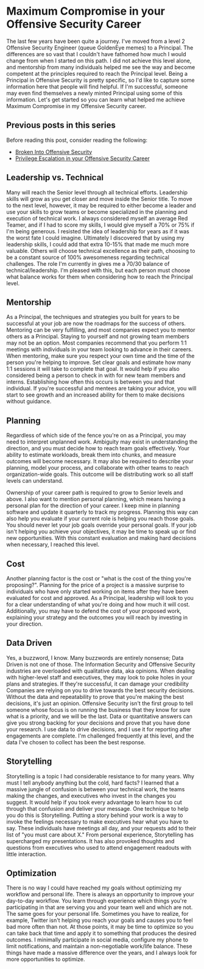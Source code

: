 # Maximum Compromise in your Offensive Security Career

The last few years have been quite a journey. I've moved from a level 2 Offensive Security Engineer (queue GoldenEye memes) to a Principal. The differences are so vast that I couldn't have fathomed how much I would change from when I started on this path. I did not achieve this level alone, and mentorship from many individuals helped me see the way and become competent at the principles required to reach the Principal level. Being a Principal in Offensive Security is pretty specific, so I'd like to capture some information here that people will find helpful. If I'm successful, someone may even find themselves a newly minted Principal using some of this information. Let's get started so you can learn what helped me achieve Maximum Compromise in my Offensive Security career.

## Previous posts in this series

Before reading this post, consider reading the following:
* [Broken Into Offensive Security](https://github.com/sneakerhax/Posts/blob/main/posts/Broken_into_Offensive_Security.md)
* [Privilege Escalation in your Offensive Security Career](https://github.com/sneakerhax/Posts/blob/main/posts/Privilege_Escalation_in_your_offensive_security_career.md)

## Leadership vs. Technical

Many will reach the Senior level through all technical efforts. Leadership skills will grow as you get closer and move inside the Senior title. To move to the next level, however, it may be required to either become a leader and use your skills to grow teams or become specialized in the planning and execution of technical work. I always considered myself an average Red Teamer, and if I had to score my skills, I would give myself a 70% or 75% if I'm being generous. I resisted the idea of leadership for years as if it was the worst fate I could imagine. Ultimately I discovered that by using my leadership skills, I could add that extra 10-15% that made me much more valuable. Others will choose technical excellence as their path, choosing to be a constant source of 100% awesomeness regarding technical challenges. The role I'm currently in gives me a 70/30 balance of technical/leadership. I'm pleased with this, but each person must choose what balance works for them when considering how to reach the Principal level.

## Mentorship

As a Principal, the techniques and strategies you built for years to be successful at your job are now the roadmaps for the success of others. Mentoring can be very fulfilling, and most companies expect you to mentor others as a Principal. Staying to yourself and not growing team members may not be an option. Most companies recommend that you perform 1:1 meetings with individuals in your team looking to advance in their careers. When mentoring, make sure you respect your own time and the time of the person you're helping to improve. Set clear goals and estimate how many 1:1 sessions it will take to complete that goal. It would help if you also considered being a person to check in with for new team members and interns. Establishing how often this occurs is between you and that individual. If you're successful and mentees are taking your advice, you will start to see growth and an increased ability for them to make decisions without guidance.

## Planning

Regardless of which side of the fence you're on as a Principal, you may need to interpret unplanned work. Ambiguity may exist in understanding the direction, and you must decide how to reach team goals effectively. Your ability to estimate workloads, break them into chunks, and measure outcomes will become necessary. It may also be required to describe your planning, model your process, and collaborate with other teams to reach organization-wide goals. This outcome will be distributing work so all staff levels can understand.

Ownership of your career path is required to grow to Senior levels and above. I also want to mention personal planning, which means having a personal plan for the direction of your career. I keep mine in planning software and update it quarterly to track my progress. Planning this way can also help you evaluate if your current role is helping you reach those goals. You should never let your job goals override your personal goals. If your job isn't helping you achieve your objectives, it may be time to speak up or find new opportunities. With this constant evaluation and making hard decisions when necessary, I reached this level.

## Cost

Another planning factor is the cost or "what is the cost of the thing you're proposing?". Planning for the price of a project is a massive surprise to individuals who have only started working on items after they have been evaluated for cost and approved. As a Principal, leadership will look to you for a clear understanding of what you're doing and how much it will cost. Additionally, you may have to defend the cost of your proposed work, explaining your strategy and the outcomes you will reach by investing in your direction.

## Data Driven

Yes, a buzzword, I know. Many buzzwords are entirely nonsense; Data Driven is not one of those. The Information Security and Offensive Security industries are overloaded with qualitative data, aka opinions. When dealing with higher-level staff and executives, they may look to poke holes in your plans and strategies. If they're successful, it can damage your credibility Companies are relying on you to drive towards the best security decisions. Without the data and repeatability to prove that you're making the best decisions, it's just an opinion. Offensive Security isn't the first group to tell someone whose focus is on running the business that they know for sure what is a priority, and we will be the last. Data or quantitative answers can give you strong backing for your decisions and prove that you have done your research. I use data to drive decisions, and I use it for reporting after engagements are complete. I'm challenged frequently at this level, and the data I've chosen to collect has been the best response.

## Storytelling

Storytelling is a topic I had considerable resistance to for many years. Why must I tell anybody anything but the cold, hard facts? I learned that a massive jungle of confusion is between your technical work, the teams making the changes, and executives who invest in the changes you suggest. It would help if you took every advantage to learn how to cut through that confusion and deliver your message. One technique to help you do this is Storytelling. Putting a story behind your work is a way to invoke the feelings necessary to make executives hear what you have to say. These individuals have meetings all day, and your requests add to their list of "you must care about X." From personal experience, Storytelling has supercharged my presentations. It has also provoked thoughts and questions from executives who used to attend engagement readouts with little interaction.

## Optimization

There is no way I could have reached my goals without optimizing my workflow and personal life. There is always an opportunity to improve your day-to-day workflow. You learn through experience which things you're participating in that are serving you and your team well and which are not. The same goes for your personal life. Sometimes you have to realize, for example, Twitter isn't helping you reach your goals and causes you to feel bad more often than not. At those points, it may be time to optimize so you can take back that time and apply it to something that produces the desired outcomes. I minimally participate in social media, configure my phone to limit notifications, and maintain a non-negotiable work/life balance. These things have made a massive difference over the years, and I always look for more opportunities to optimize.
